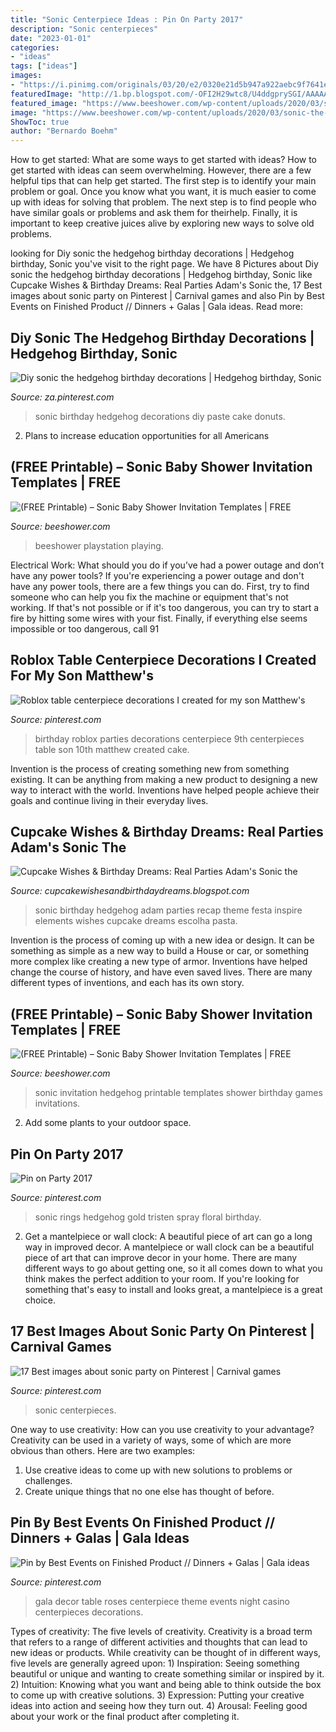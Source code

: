 ```yaml
---
title: "Sonic Centerpiece Ideas : Pin On Party 2017"
description: "Sonic centerpieces"
date: "2023-01-01"
categories:
- "ideas"
tags: ["ideas"]
images:
- "https://i.pinimg.com/originals/03/20/e2/0320e21d5b947a922aebc9f7641e732e.jpg"
featuredImage: "http://1.bp.blogspot.com/-OFI2H29wtc8/U4ddgprySGI/AAAAAAAARLw/sXXA9PJyun0/s1600/Sonic_the_Hedgehog_Party_main0inch_toy.jpg"
featured_image: "https://www.beeshower.com/wp-content/uploads/2020/03/sonic-the-hedgehog-action-adventure-comedy-film-invitation-731x1024.jpg"
image: "https://www.beeshower.com/wp-content/uploads/2020/03/sonic-the-hedgehog-action-adventure-comedy-film-invitation-731x1024.jpg"
ShowToc: true
author: "Bernardo Boehm"
---
```



How to get started: What are some ways to get started with ideas?
How to get started with ideas can seem overwhelming. However, there are a few helpful tips that can help get started. The first step is to identify your main problem or goal. Once you know what you want, it is much easier to come up with ideas for solving that problem. The next step is to find people who have similar goals or problems and ask them for theirhelp. Finally, it is important to keep creative juices alive by exploring new ways to solve old problems.

	

		
looking for Diy sonic the hedgehog birthday decorations | Hedgehog birthday, Sonic you've visit to the right page. We have 8 Pictures about Diy sonic the hedgehog birthday decorations | Hedgehog birthday, Sonic like Cupcake Wishes &amp; Birthday Dreams: Real Parties Adam&#039;s Sonic the, 17 Best images about sonic party on Pinterest | Carnival games and also Pin by Best Events on Finished Product // Dinners + Galas | Gala ideas. Read more:
		
    
## Diy Sonic The Hedgehog Birthday Decorations | Hedgehog Birthday, Sonic

<img loading=lazy src="https://i.pinimg.com/originals/b5/f3/25/b5f3254568936ba8314f5ab0b3a2170a.jpg" onerror="this.onerror=null;this.src='https://tse3.mm.bing.net/th?id=OIP.umzP_fpQsAXnPYdYAd7cngHaFj&amp;pid=15.1';" alt="Diy sonic the hedgehog birthday decorations | Hedgehog birthday, Sonic">

_Source: za.pinterest.com_

>sonic birthday hedgehog decorations diy paste cake donuts. 

	

2. Plans to increase education opportunities for all Americans 

    
## (FREE Printable) – Sonic Baby Shower Invitation Templates | FREE

<img loading=lazy src="https://www.beeshower.com/wp-content/uploads/2020/03/sonic-the-hedgehog-action-adventure-comedy-film-invitation-731x1024.jpg" onerror="this.onerror=null;this.src='https://tse1.mm.bing.net/th?id=OIP.sxF6II0xoJFCr4fd9np0bwHaKX&amp;pid=15.1';" alt="(FREE Printable) – Sonic Baby Shower Invitation Templates | FREE">

_Source: beeshower.com_

>beeshower playstation playing. 

	

Electrical Work: What should you do if you’ve had a power outage and don’t have any power tools?
If you're experiencing a power outage and don't have any power tools, there are a few things you can do. First, try to find someone who can help you fix the machine or equipment that's not working. If that's not possible or if it's too dangerous, you can try to start a fire by hitting some wires with your fist. Finally, if everything else seems impossible or too dangerous, call 91
    
## Roblox Table Centerpiece Decorations I Created For My Son Matthew&#039;s

<img loading=lazy src="https://i.pinimg.com/originals/74/fa/26/74fa267912ad00972f8cebba800b38de.jpg" onerror="this.onerror=null;this.src='https://tse1.mm.bing.net/th?id=OIP.xCynDGQJucW6llVPWPC1HQHaFj&amp;pid=15.1';" alt="Roblox table centerpiece decorations I created for my son Matthew&#039;s">

_Source: pinterest.com_

>birthday roblox parties decorations centerpiece 9th centerpieces table son 10th matthew created cake. 

	

Invention is the process of creating something new from something existing. It can be anything from making a new product to designing a new way to interact with the world. Inventions have helped people achieve their goals and continue living in their everyday lives.

    
## Cupcake Wishes &amp; Birthday Dreams: Real Parties Adam&#039;s Sonic The

<img loading=lazy src="http://1.bp.blogspot.com/-OFI2H29wtc8/U4ddgprySGI/AAAAAAAARLw/sXXA9PJyun0/s1600/Sonic_the_Hedgehog_Party_main0inch_toy.jpg" onerror="this.onerror=null;this.src='https://tse4.mm.bing.net/th?id=OIP.fHgyj1iftYUeb3eN1fb0-wHaK5&amp;pid=15.1';" alt="Cupcake Wishes &amp; Birthday Dreams: Real Parties Adam&#039;s Sonic the">

_Source: cupcakewishesandbirthdaydreams.blogspot.com_

>sonic birthday hedgehog adam parties recap theme festa inspire elements wishes cupcake dreams escolha pasta. 

	

Invention is the process of coming up with a new idea or design. It can be something as simple as a new way to build a House or car, or something more complex like creating a new type of armor. Inventions have helped change the course of history, and have even saved lives. There are many different types of inventions, and each has its own story.

    
## (FREE Printable) – Sonic Baby Shower Invitation Templates | FREE

<img loading=lazy src="https://www.beeshower.com/wp-content/uploads/2020/03/Sonic-the-Hedgehog-invitation.jpg" onerror="this.onerror=null;this.src='https://tse1.mm.bing.net/th?id=OIP.YJ5VIgqFFilVfkbXa2BSRgHaKX&amp;pid=15.1';" alt="(FREE Printable) – Sonic Baby Shower Invitation Templates | FREE">

_Source: beeshower.com_

>sonic invitation hedgehog printable templates shower birthday games invitations. 

	

2. Add some plants to your outdoor space.

    
## Pin On Party 2017

<img loading=lazy src="https://i.pinimg.com/736x/73/30/e3/7330e3e5bd7eee2bebf68d8fd800e4d2--sonic-party-the-hedgehog.jpg" onerror="this.onerror=null;this.src='https://tse1.mm.bing.net/th?id=OIP.7DsieAZdS0JXu4fLxa-nYQHaFH&amp;pid=15.1';" alt="Pin on Party 2017">

_Source: pinterest.com_

>sonic rings hedgehog gold tristen spray floral birthday. 

	

2. Get a mantelpiece or wall clock: A beautiful piece of art can go a long way in improved decor.
A mantelpiece or wall clock can be a beautiful piece of art that can improve decor in your home. There are many different ways to go about getting one, so it all comes down to what you think makes the perfect addition to your room. If you're looking for something that's easy to install and looks great, a mantelpiece is a great choice.

    
## 17 Best Images About Sonic Party On Pinterest | Carnival Games

<img loading=lazy src="https://s-media-cache-ak0.pinimg.com/736x/56/6e/8b/566e8b9c241f53aa935b077be54b40e5.jpg" onerror="this.onerror=null;this.src='https://tse3.mm.bing.net/th?id=OIP.tJ-ugHnEcvnriVAX7a8vLgHaJ3&amp;pid=15.1';" alt="17 Best images about sonic party on Pinterest | Carnival games">

_Source: pinterest.com_

>sonic centerpieces. 

	

One way to use creativity: How can you use creativity to your advantage?
Creativity can be used in a variety of ways, some of which are more obvious than others. Here are two examples: 
1. Use creative ideas to come up with new solutions to problems or challenges.
2. Create unique things that no one else has thought of before.

    
## Pin By Best Events On Finished Product // Dinners + Galas | Gala Ideas

<img loading=lazy src="https://i.pinimg.com/originals/03/20/e2/0320e21d5b947a922aebc9f7641e732e.jpg" onerror="this.onerror=null;this.src='https://tse2.mm.bing.net/th?id=OIP.njWzAfqLxb66Zoyn__43uQAAAA&amp;pid=15.1';" alt="Pin by Best Events on Finished Product // Dinners + Galas | Gala ideas">

_Source: pinterest.com_

>gala decor table roses centerpiece theme events night casino centerpieces decorations. 

	

Types of creativity: The five levels of creativity.
Creativity is a broad term that refers to a range of different activities and thoughts that can lead to new ideas or products. While creativity can be thought of in different ways, five levels are generally agreed upon: 1) Inspiration: Seeing something beautiful or unique and wanting to create something similar or inspired by it. 
2) Intuition: Knowing what you want and being able to think outside the box to come up with creative solutions. 
3) Expression: Putting your creative ideas into action and seeing how they turn out. 
4) Arousal: Feeling good about your work or the final product after completing it.

